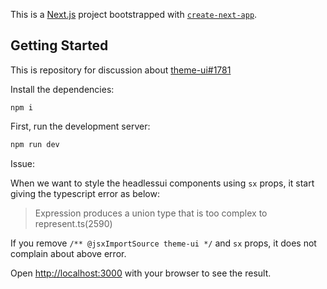 This is a [Next.js](https://nextjs.org/) project bootstrapped with [`create-next-app`](https://github.com/vercel/next.js/tree/canary/packages/create-next-app).

## Getting Started

This is repository for discussion about [theme-ui#1781][1]

Install the dependencies:

```
npm i
```

First, run the development server:

```bash
npm run dev
```

Issue:

When we want to style the headlessui components using `sx` props, it start giving the typescript error as below:

> Expression produces a union type that is too complex to represent.ts(2590)

If you remove `/** @jsxImportSource theme-ui */` and `sx` props, it does not complain about above error.


Open [http://localhost:3000](http://localhost:3000) with your browser to see the result.

[1]: https://github.com/system-ui/theme-ui/discussions/1781
